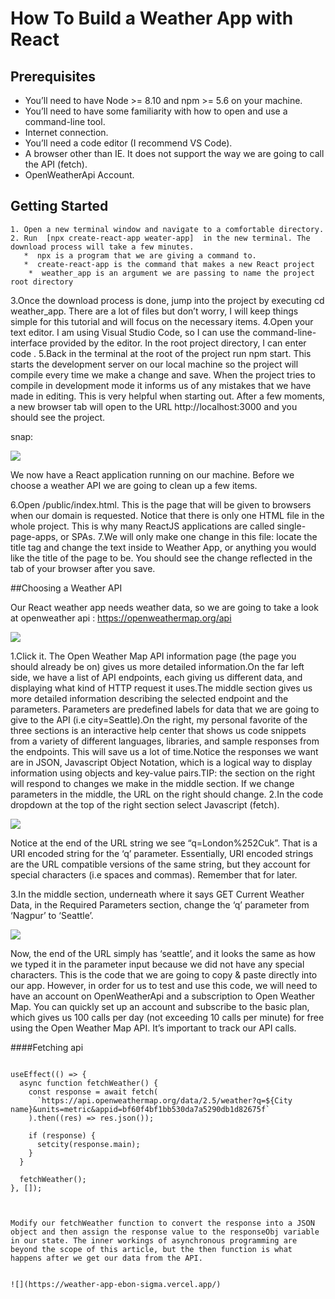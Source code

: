 # How To Build a Weather App with React
## Prerequisites

* You’ll need to have Node >= 8.10 and npm >= 5.6 on your machine.
* You’ll need to have some familiarity with how to open and use a command-line tool.
* Internet connection.
* You’ll need a code editor (I recommend VS Code).
* A browser other than IE. It does not support the way we are going to call the API (fetch).
* OpenWeatherApi Account.


## Getting Started
    1. Open a new terminal window and navigate to a comfortable directory.
    2. Run  [npx create-react-app weater-app]  in the new terminal. The download process will take a few minutes.
       *  npx is a program that we are giving a command to.
       *  create-react-app is the command that makes a new React project
        *  weather_app is an argument we are passing to name the project root directory
   3.Once the download process is done, jump into the project by executing cd weather_app. There are a lot of files but don’t worry, I will keep things simple for this tutorial and will focus on the necessary items.
   4.Open your text editor. I am using Visual Studio Code, so I can use the command-line-interface provided by the editor. In the root project directory, I can enter code .
   5.Back in the terminal at the root of the project run npm start. This starts the development server on our local machine so the project will compile every time we make a change and save. When the project tries to compile in development mode it informs us of any mistakes that we have made in editing. This is very helpful when starting out.
After a few moments, a new browser tab will open to the URL http://localhost:3000 and you should see the project.
     
     
  snap:

![](https://i.ytimg.com/vi/ctLFWAanxcI/maxresdefault.jpg)

We now have a React application running on our machine. Before we choose a weather API we are going to clean up a few items.

6.Open /public/index.html. This is the page that will be given to browsers when our domain is requested. Notice that there is only one HTML file in the whole project. This is why many ReactJS applications are called single-page-apps, or SPAs.
7.We will only make one change in this file: locate the title tag and change the text inside to Weather App, or anything you would like the title of the page to be. You should see the change reflected in the tab of your browser after you save.

##Choosing a Weather API

Our React weather app needs weather data, so we are going to take a look at openweather api : https://openweathermap.org/api


![](https://simple-circuit.com/wp-content/uploads/2018/08/openweathermap-api-key.png)

1.Click it. The Open Weather Map API information page (the page you should already be on) gives us more detailed information.On the far left side, we have a list of API endpoints, each giving us different data, and displaying what kind of HTTP request it uses.The middle section gives us more detailed information describing the selected endpoint and the parameters. Parameters are predefined labels for data that we are going to give to the API (i.e city=Seattle).On the right, my personal favorite of the three sections is an interactive help center that shows us code snippets from a variety of different languages, libraries, and sample responses from the endpoints. This will save us a lot of time.Notice the responses we want are in JSON, Javascript Object Notation, which is a logical way to display information using objects and key-value pairs.TIP: the section on the right will respond to changes we make in the middle section. If we change parameters in the middle, the URL on the right should change.
2.In the code dropdown at the top of the right section select Javascript (fetch).

![](https://hackster.imgix.net/uploads/attachments/386539/screen_shot_2017-11-28_at_13_47_26_I2nTnJIsTX.png?auto=compress%2Cformat&w=900&h=675&fit=min)

Notice at the end of the URL string we see “q=London%252Cuk”. That is a URI encoded string for the ‘q’ parameter. Essentially, URI encoded strings are the URL compatible versions of the same string, but they account for special characters (i.e spaces and commas). Remember that for later.

3.In the middle section, underneath where it says GET Current Weather Data, in the Required Parameters section, change the ‘q’ parameter from ‘Nagpur’ to ‘Seattle’.


![](https://apipheny.io/wp-content/uploads/2020/04/8-6-1024x640.jpg)

Now, the end of the URL simply has ‘seattle’, and it looks the same as how we typed it in the parameter input because we did not have any special characters.
This is the code that we are going to copy & paste directly into our app. However, in order for us to test and use this code, we will need to have an account on OpenWeatherApi and a subscription to Open Weather Map. You can quickly set up an account and subscribe to the basic plan, which gives us 100 calls per day (not exceeding 10 calls per minute) for free using the Open Weather Map API. It’s important to track our API calls.

####Fetching api
```

useEffect(() => {
  async function fetchWeather() {
    const response = await fetch(
      `https://api.openweathermap.org/data/2.5/weather?q=${City name}&units=metric&appid=bf60f4bf1bb530da7a5290db1d82675f`
    ).then((res) => res.json());

    if (response) {
      setcity(response.main);
    }
  }

  fetchWeather();
}, []);



Modify our fetchWeather function to convert the response into a JSON object and then assign the response value to the responseObj variable in our state. The inner workings of asynchronous programming are beyond the scope of this article, but the then function is what happens after we get our data from the API.


![](https://weather-app-ebon-sigma.vercel.app/)

